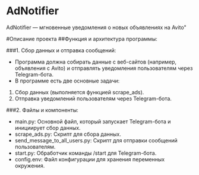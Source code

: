 # AdNotifier
AdNotifier — мгновенные уведомления о новых объявлениях на Avito"

#Описание проекта
##Функция и архитектура программы:

###1. Сбор данных и отправка сообщений:
+ Программа должна собирать данные с веб-сайтов (например, объявления с Avito) и отправлять уведомления пользователям через Telegram-бота.
+ В программе есть две основные задачи:
1. Сбор данных (выполняется функцией scrape_ads).
2. Отправка уведомлений пользователям через Telegram-бота.

###2. Файлы и компоненты:
+ main.py: Основной файл, который запускает Telegram-бота и инициирует сбор данных.
+ scrape_ads.py: Скрипт для сбора данных.
+ send_message_to_all_users.py: Скрипт для отправки сообщений пользователям.
+ start.py: Обработчик команды /start для Telegram-бота.
+ config.env: Файл конфигурации для хранения переменных окружения.
